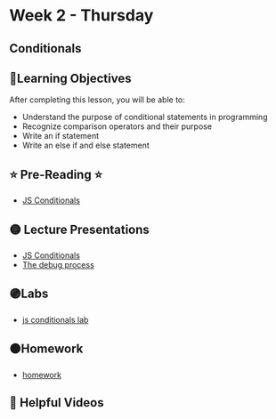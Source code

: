 # Week 2 - Thursday

## Conditionals

## 📍Learning Objectives
After completing this lesson, you will be able to:

- Understand the purpose of conditional statements in programming
- Recognize comparison operators and their purpose
- Write an if statement
- Write an else if and else statement


## ⭐️ Pre-Reading ⭐️
- [JS Conditionals](https://digitalcrafts.instructure.com/courses/252/pages/reading-making-decisions-with-conditionals)


## 🟡 Lecture Presentations
- [JS Conditionals](https://dc-web-slides.netlify.app/javascript/conditionals#1)
- [The debug process](https://docs.google.com/document/d/1Hb3IZVcnrZQ6FXNgiqUBbqrEkRv-k1O_TFffqj3KoVs/edit)

## 🟣Labs 
- [js conditionals lab](https://github.com/DigitalCraftsStudents/js-lab-conditionals)


## 🟠Homework 

- [homework](https://github.com/DigitalCraftsStudents/js-hw-conditionals)


## 🔵 Helpful Videos

<!-- - []() -->




